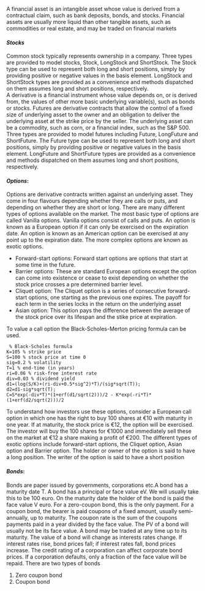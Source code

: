 A financial asset is an intangible asset whose value is derived from a contractual claim, such as bank deposits, bonds, and stocks. Financial assets are usually more liquid than other tangible assets, such as commodities or real estate, and may be traded on financial markets 
    
#### *_Stocks_*            
  
Common stock typically represents ownership in a company. Three types are provided to model stocks, Stock, LongStock and ShortStock. The Stock type can be used to represent both long and short positions, simply by providing positive or negative values in the basis element. LongStock and ShortStock types are provided as a convenience and methods dispatched on them assumes long and short positions, respectively.           
A derivative is a financial instrument whose value depends on, or is derived from, the values of other more basic underlying variable(s), such as bonds or stocks. Futures are derivative contracts that allow the control of a fixed size of underlying asset to the owner and an obligation to deliver the underlying asset at the strike price by the seller. The underlying asset can be a commodity, such as corn, or a financial index, such as the S&P 500.    
Three types are provided to model futures including Future, LongFuture and ShortFuture. The Future type can be used to represent both long and short positions, simply by providing positive or negative values in the basis element. LongFuture and ShortFuture types are provided as a convenience and methods dispatched on them assumes long and short positions, respectively.
#### *_Options_*:        
Options are derivative contracts written against an underlying asset. They come in four flavours depending whether they are calls or puts, and depending on whether they are short or long.
There are many different types of options available on the market. The most basic type of options are called Vanilla options. Vanilla options consist of calls and puts. An option is known as a European option if it can only be exercised on the expiration date. An option is known as an American option can be exercised at any point up to the expiration date. The more complex options are known as exotic options.           
* Forward-start options: Forward start options are options that start at some time in the future.   
* Barrier options: These are standard European options except the option can come into existence or cease to exist depending on whether the stock price crosses a pre determined barrier level. 
* Cliquet option: The Cliquet option is a series of consecutive forward-start options, one starting as the previous one expires. The payoff for each term in the series locks in the return on the underlying asset
* Asian option: This option pays the difference between the average of the stock price over its lifespan and the stike price at expiration. 

To value a call option the Black-Scholes-Merton pricing formula can be used.
<pre><code> % Black-Scholes formula
K=105 % strike price
S=100 % stock price at time 0
sig=0.2 % volatility
T=1 % end-time (in years)
ri=0.06 % risk-free interest rate
div=0.03 % dividend yield
d1=(log(S/K)+(ri-div+0.5*sig^2)*T)/(sig*sqrt(T));
d2=d1-sig*sqrt(T);
C=S*exp(-div*T)*(1+erf(d1/sqrt(2)))/2 - K*exp(-ri*T)*(1+erf(d2/sqrt(2)))/2</code></pre>

To understand how investors use these options, consider a European call option in which one has the right to buy 100 shares at €10 with maturity in one year. If at maturity, the stock price is €12, the option will be exercised. The investor will buy the 100 shares for €1000 and immediately sell these on the market at €12 a share making a profit of €200.
The different types of exotic options include forward-start options, the Cliquet option, Asian option and Barrier option. The holder or owner of the option is said to have a long position. The writer of the option is said to have a short position
#### *_Bonds_*:
Bonds are paper issued by governments, corporations etc.A bond has a maturity date T. A bond has a principal or  face value eV. We will usually take this to be 100 euro. On the maturity date the holder of the bond is paid the face value V euro. For a zero-coupon bond, this is the only payment. For a coupon bond, the bearer is paid coupons of a fixed amount, usually semi-annually, up to maturity. The coupon rate is the sum of the coupons payments paid in a year divided by the face value. The PV of a bond will usually not be its face value. A bond may be traded at any time up to its maturity. The value of a bond will change as interests rates change. If interest rates rise, bond prices fall; if interest rates fall, bond prices increase. The credit rating of a corporation can affect corporate bond prices. If a corporation defaults, only a fraction of the face value will be repaid.
There are two types of bonds
1. Zero coupon bond 
2. Coupon bond
